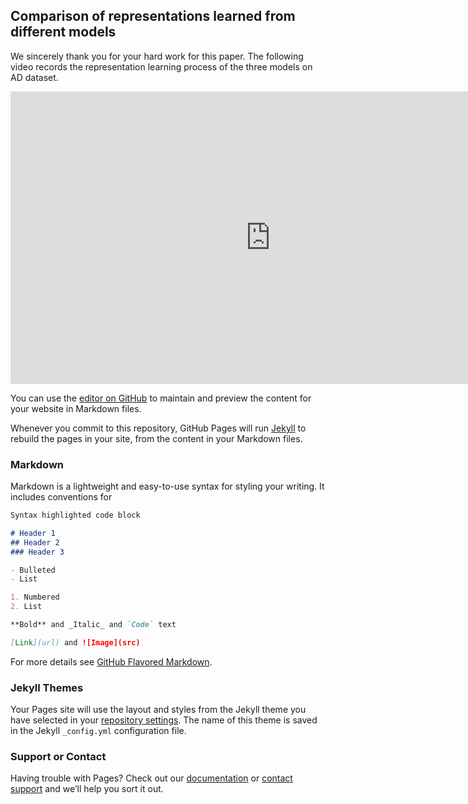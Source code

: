 ## Comparison of representations learned from different models

We sincerely thank you for your hard work for this paper.
The following video records the representation learning process of the three models on AD dataset.
<iframe width="832" height="468" src="https://www.youtube.com/embed/XnSpqwWSpHU" frameborder="0" allow="accelerometer; autoplay; encrypted-media; gyroscope; picture-in-picture" allowfullscreen></iframe>



You can use the [editor on GitHub](https://github.com/Co-Embedding/Co-Embedding/edit/master/README.md) to maintain and preview the content for your website in Markdown files.



Whenever you commit to this repository, GitHub Pages will run [Jekyll](https://jekyllrb.com/) to rebuild the pages in your site, from the content in your Markdown files.

### Markdown

Markdown is a lightweight and easy-to-use syntax for styling your writing. It includes conventions for

```markdown
Syntax highlighted code block

# Header 1
## Header 2
### Header 3

- Bulleted
- List

1. Numbered
2. List

**Bold** and _Italic_ and `Code` text

[Link](url) and ![Image](src)
```

For more details see [GitHub Flavored Markdown](https://guides.github.com/features/mastering-markdown/).

### Jekyll Themes

Your Pages site will use the layout and styles from the Jekyll theme you have selected in your [repository settings](https://github.com/Co-Embedding/Co-Embedding/settings). The name of this theme is saved in the Jekyll `_config.yml` configuration file.

### Support or Contact

Having trouble with Pages? Check out our [documentation](https://help.github.com/categories/github-pages-basics/) or [contact support](https://github.com/contact) and we’ll help you sort it out.
